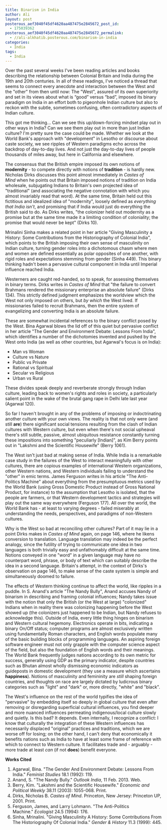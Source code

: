 ```yaml
---
title: Binarism in India
author: Ali
layout: post
posterous_aef3040f45df4620aa487475e2845672_post_id:
  - 175039362
posterous_aef3040f45df4620aa487475e2845672_permalink:
  - //ali-alkhatib.posterous.com/binarism-in-india
categories:
  - India
tags:
  - India
---
```

Over the past several weeks I've been reading articles and books describing the relationship between Colonial Britain and India during the 19th and 20th centuries. In all of these readings, I've noticed a thread that seems to connect every anecdote and interaction between the West and the "other" from then until now: The "West", assured of its own superiority and set in its views about what is “good” versus “bad”, imposed its binary paradigm on India in an effort both to pigeonhole Indian culture but also to reckon with the subtle, sometimes confusing, often contradictory aspects of Indian culture.

This got me thinking... Can we see this up/down-forcing mindset play out in other ways in India? Can we see them play out in more than just Indian culture? I'm pretty sure the case could be made. Whether we look at the World Bank's approach with "development" in Lesotho or discourse about caste society, we see ripples of Western paradigms echo across the backdrop of day-to-day lives. And not just the day-to-day lives of people thousands of miles away, but here in California and elsewhere.

The consensus that the British empire imposed its own notions of **modernity** - to compete directly with notions of **tradition** - is hardly new. Nicholas Dirks discusses this point almost immediately in *Castes of Mind* when he points out that Britain imposed notions of tradition on India wholesale, subjugating Indians to Britain's own projected idea of "traditional" (and associating the negative connotation with which you almost invariably read that word). At the same time, Britain held out this fictitious and idealized idea of "modernity", loosely defined as *everything that India isn't*, and promising that if India would just do everything the British said to do. As Dirks writes, "the colonizer held out modernity as a promise but at the same time made it a limiting condition of coloniality; the promise that would never be kept" (Dirks 10).

Mrinalini Sinha makes a related point in her article "Giving Masculinity a History: Some Contributions from the Historiography of Colonial India", which points to the British imposing their own sense of masculinity on Indian culture, turning gender roles into a dichotomous chasm where men and women are defined essentially as polar opposites of one another, with rigid roles and expectations stemming from gender (Sinha 449). This binary thinking hadn't been a pervasive cultural component in India until Imperial influence reached India.

Westerners are caught red-handed, so to speak, for assessing themselves in binary terms. Dirks writes in *Castes of Mind* that "the failure to convert Brahmans rendered the missionary enterprise an absolute failure" (Dirks 134). This strictly defined judgment emphasizes the worldview which the West not only imposed on others, but *by which* the West lived. If missionaries failed to recruit Brahmans, then the entire system of evangelizing and converting India is an absolute failure.

These are somewhat incidental references to the binary conflict posed by the West. Bina Agarwal blows the lid off of this quiet but pervasive conflict in her article "The Gender and Environment Debate: Lessons From India", which identifies a number of the dichotomies invented and pushed by the West onto India (as well as other countries, but Agarwal's focus is on India):

- Man vs Woman
- Culture vs Nature
- Public vs Private
- Rational vs Spiritual
- Secular vs Religious
- Urban vs Rural

These divides speak deeply and reverberate strongly through Indian culture, leading back to women's rights and roles in society, a particularly salient point in the wake of the brutal gang rape in Delhi late last year (Agarwal 120).

So far I haven't brought in any of the problems of imposing or indoctrinating another culture with your own views. The reality is that not only were (and still **are**) there significant social tensions resulting from the clash of Indian cultures with Western culture, but even when there's not social upheaval there's still subtle, passive, almost ubiquitous resistance constantly turning these impositions into something "peculiarly [Indian]", as Kim Berry points out in "Lakshmi and the Scientific Housewife" (Berry 1061).

The West isn't just bad at making sense of India. While India is a remarkable case study in the failures of the West to interact meaningfully with other cultures, there are copious examples of international Western organizations, other Western nations, and Western individuals failing to understand the "other" in emic terms. James Ferguson writes in his article "The Anti-Politics Machine" about everything from the presumptuous metrics used by the World Bank (using Gross Domestic Product instead of Gross National Product, for instance) to the assumption that Lesotho is isolated, that the people are farmers, or that Western development tactics and strategies will play out the same way everywhere (Ferguson 177). All over the world, the World Bank has - at least to varying degrees - failed miserably at understanding the needs, perspectives, and paradigms of non-Western cultures.

Why is the West so bad at reconciling other cultures? Part of it may lie in a point Dirks makes in *Castes of Mind* again, on page 146, where he likens conversion to translation. Language translation may indeed be the perfect analogy, since the futility of trying to communicate one idea in two languages is both trivially easy and unfathomably difficult at the same time. Notions conveyed in one "word" in a given language may have no counterpart word, phrase, or body of text which can suitably describe the idea in a second language. Britain's attempt, in the context of Dirks's observation on page 146, to make sense of the caste system is simple and simultaneously doomed to failure.

The effects of Western thinking continue to affect the world, like ripples in a puddle. In S. Anand's article "The Nandy Bully", Anand accuses Nandy of binarism in describing and framing colonial influences; Nandy takes issue with the notion that only the British (or the West at large) "colonized" Indians when in reality there was colonizing happening before the West showed up (the colonizers just happened to be Indian, but Nandy refuses to acknowledge this). Outside of India, every little thing hinges on binarism and Western cultural hegemony. Electronics operate in bits, indicating a binary On/Off status; computer programs are almost exclusively written using fundamentally Roman characters, and English words populate many of the basic building blocks of programming languages. An aspiring foreign software engineer must not only grapple with the computer science aspect of the field, but also the foundation of English words and their meanings. The World Bank frequently judges nations according to its own metric for success, generally using GDP as the primary indicator, despite countries such as Bhutan almost wholly dismissing economic indicators as guideposts in domestic development (they use a measure which ascertains **happiness**). Notions of masculinity and femininity are *still* shaping foreign countries, and thoughts on race are largely dictated by ludicrous binary categories such as "light" and "dark" or, more directly, "white" and "black".

The West's influence on the rest of the world typifies the idea of "pervasive" by embedding itself so deeply in global culture that even after removing or disregarding superficial cultural influences, you find deeper and more nuanced influences permeating indigenous/local culture slowly and quietly. Is this bad? It depends. Even internally, I recognize a conflict: I know that culturally the integration of these Western influences has necessarily displaced "original" practices and traditions, which we are worse off for losing; on the other hand, I can't deny that economically it benefits nations such as India to have at least some frame of reference with which to connect to Western culture. It facilitates trade and - arguably - more trade at least *can* (if not **does**) benefit everyone.

__Works Cited__

1. Agarwal, Bina. "The Gender And Environment Debate: Lessons From India." *Feminist Studies* 18.1 (1992): 119.
2. Anand, S. "The Nandy Bully." *Outlook India*, 11 Feb. 2013. Web.
3. Berry, Kim. "Lakshmi and the Scientific Housewife." *Economic and Political Weekly* 38.11 (2003): 1055-068. Print.
4. Dirks, Nicholas B. *Castes of Mind*. Princeton, New Jersey: Princeton UP, 2001. Print.
5. Ferguson, James, and Larry Lohmann. "The Anti-Politics Machine." *Ecologist* 24.5 (1994): 176.
6. Sinha, Mrinalini. "Giving Masculinity A History: Some Contributions From The Historiography Of Colonial India." *Gender & History* 11.3 (1999): 445.